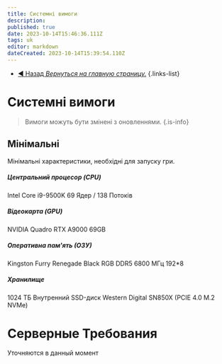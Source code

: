 ```yaml
---
title: Системні вимоги
description: 
published: true
date: 2023-10-14T15:46:36.111Z
tags: uk
editor: markdown
dateCreated: 2023-10-14T15:39:54.110Z
---
```



- [:arrow_backward: Назад *Вернуться на главную страницу.*](/uk/home)
{.links-list}
# Системні вимоги
> Вимоги можуть бути змінені з оновленнями.
{.is-info}

## Мінімальні
Мінімальні характеристики, необхідні для запуску гри.
##### Центральний процесор (CPU)
Intel Core i9-9500K 69 Ядер / 138 Потоків
##### Відеокарта (GPU)
NVIDIA Quadro RTX А9000 69GB
##### Оперативна пам'ять (ОЗУ)
Kingston Furry Renegade Black RGB DDR5 6800 МГц 192*8
##### Хранилище
1024 ТБ Внутренний SSD-диск Western Digital SN850X (PCIE 4.0 M.2 NVMe)

# Серверные Требования
Уточняются в данный момент
